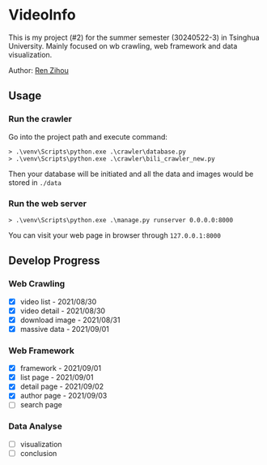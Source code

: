 # VideoInfo

This is my project (#2) for the summer semester (30240522-3) in Tsinghua University. Mainly focused on wb crawling, web framework and data visualization.

Author: [Ren Zihou](https://github.com/RenZihou)

## Usage

### Run the crawler

Go into the project path and execute command:

```
> .\venv\Scripts\python.exe .\crawler\database.py
> .\venv\Scripts\python.exe .\crawler\bili_crawler_new.py
```

Then your database will be initiated and all the data and images would be stored in `./data`

### Run the web server

```
> .\venv\Scripts\python.exe .\manage.py runserver 0.0.0.0:8000
```

You can visit your web page in browser through `127.0.0.1:8000`

## Develop Progress

### Web Crawling

- [x] video list - 2021/08/30
- [x] video detail - 2021/08/30
- [x] download image - 2021/08/31
- [x] massive data - 2021/09/01

### Web Framework

- [x] framework - 2021/09/01
- [x] list page - 2021/09/01
- [x] detail page - 2021/09/02
- [x] author page - 2021/09/03
- [ ] search page

### Data Analyse

- [ ] visualization
- [ ] conclusion
